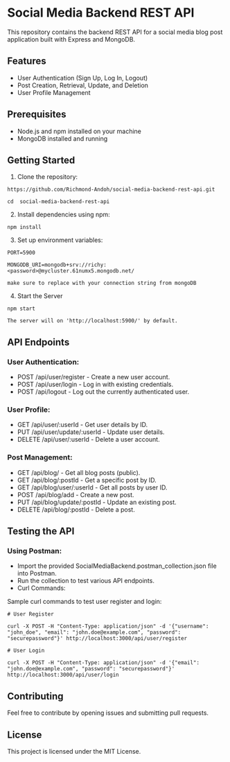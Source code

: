 # Social Media Backend REST API
This repository contains the backend REST API for a social media blog post application built with Express and MongoDB.

## Features
- User Authentication (Sign Up, Log In, Logout)
- Post Creation, Retrieval, Update, and Deletion
- User Profile Management

## Prerequisites
- Node.js and npm installed on your machine
- MongoDB installed and running

## Getting Started
1. Clone the repository:
```
https://github.com/Richmond-Andoh/social-media-backend-rest-api.git

cd  social-media-backend-rest-api

```
2. Install dependencies using npm:
```
npm install

```
3. Set up environment variables:
```
PORT=5900

MONGODB_URI=mongodb+srv://richy:<password>@mycluster.61numx5.mongodb.net/

make sure to replace with your connection string from mongoDB
```

4. Start the Server
```
npm start

The server will on 'http://localhost:5900/' by default.
```

## API Endpoints
### User Authentication:

- POST /api/user/register - Create a new user account.
- POST /api/user/login - Log in with existing credentials.
- POST /api/logout - Log out the currently authenticated user.

### User Profile:

- GET /api/user/:userId - Get user details by ID.
- PUT /api/user/update/:userId - Update user details.
- DELETE /api/user/:userId - Delete a user account.

### Post Management:

- GET /api/blog/ - Get all blog posts (public).
- GET /api/blog/:postId - Get a specific post by ID.
- GET /api/blog/user/:userId - Get all posts by user ID.
- POST /api/blog/add - Create a new post.
- PUT /api/blog/update/:postId - Update an existing post.
- DELETE /api/blog/:postId - Delete a post.

## Testing the API

### Using Postman:

- Import the provided SocialMediaBackend.postman_collection.json file into Postman.
- Run the collection to test various API endpoints.
- Curl Commands:

Sample curl commands to test user register and login:

```
# User Register

curl -X POST -H "Content-Type: application/json" -d '{"username": "john_doe", "email": "john.doe@example.com", "password": "securepassword"}' http://localhost:3000/api/user/register

# User Login

curl -X POST -H "Content-Type: application/json" -d '{"email": "john.doe@example.com", "password": "securepassword"}' http://localhost:3000/api/user/login

```

## Contributing
 Feel free to contribute by opening issues and submitting pull requests.

## License
This project is licensed under the MIT License.
